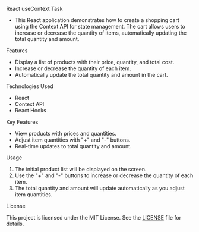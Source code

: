 React useContext Task 

   - This React application demonstrates how to create a shopping cart using the Context API for state management. The cart allows users to increase or decrease the quantity of items, automatically updating the total quantity and amount.

Features
 
   - Display a list of products with their price, quantity, and total cost.
   - Increase or decrease the quantity of each item.
   - Automatically update the total quantity and amount in the cart.

Technologies Used

   - React
   - Context API
   - React Hooks

 
 Key Features

   - View products with prices and quantities.
   - Adjust item quantities with "+" and "-" buttons.
   - Real-time updates to total quantity and amount.

Usage

   1. The initial product list will be displayed on the screen.
   2. Use the "+" and "-" buttons to increase or decrease the quantity of each item.
   3. The total quantity and amount will update automatically as you adjust item quantities.
   
License

  This project is licensed under the MIT License. See the [LICENSE](LICENSE) file for details.




